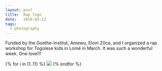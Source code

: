 ```yaml
---
layout: post
title:  Rap Togo
date:   2016-03-12
tags:
  - photography
---
```

Funded by the Goethe-Institut, Amewu, Elom 20ce, and I organized a rap workshop for Togolese kids in Lomé in March. It was such a wonderful week. One love!!!

{% for i in (1..11) %}
  <img src="/img/raptogo/{{ i }}.jpg" />
{% endfor %}
